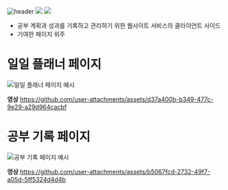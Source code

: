 ![header](https://capsule-render.vercel.app/api?type=waving&color=timeAuto&height=300&section=header&text=preview&fontSize=90)
<img src="https://img.shields.io/badge/react-61DAFB?style=flat-square&logo=html5&logoColor=white">
<img src="https://img.shields.io/badge/vite-646CFF?style=flat-square&logo=html5&logoColor=white">

- 공부 계획과 성과를 기록하고 관리하기 위한 웹사이트 서비스의 클라이언트 사이드
- 기여한 페이지 위주 


# 일일 플래너 페이지
![일일 플래너 페이지 예시](https://github.com/user-attachments/assets/6d7b0500-0fec-4a88-b2e5-359a2b9b426a)

**영상**
https://github.com/user-attachments/assets/d37a400b-b349-477c-9e29-a29d964cacbf



# 공부 기록 페이지
![공부 기록 페이지 예시](https://github.com/user-attachments/assets/3425bedc-27d8-45d2-af14-33b123f87e51)


**영상**
https://github.com/user-attachments/assets/b5067fcd-2732-49f7-a05d-5ff5324d4d4b

